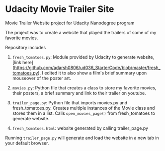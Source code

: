 # Udacity Movie Trailer Site
Movie Trailer Website project for Udacity Nanodegree program

The project was to create a website that played the trailers of some of my favorite movies. 

Repository includes


1. `fresh_tomatoes.py`: Module provided by Udacity to generate website, [link here] (https://github.com/adarsh0806/ud036_StarterCode/blob/master/fresh_tomatoes.py). I edited it to also show a film's brief summary upon mouseover of the poster art. 


2. `movies.py`: Python file that creates a class to store my favorite movies, their posters, a brief summary and link to their trailer on youtube. 


3. `trailer_page.py`: Python file that imports movies.py and fresh_tomatoes.py. Creates multiple instances of the Movie class and stores them in a list. Calls `open_movies_page()` from fresh_tomatoes to generate website. 


4. `fresh_tomatoes.html`: website generated by calling trailer_page.py


Running `trailer_page.py` will generate and load the website in a new tab in your default browser. 
